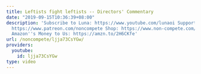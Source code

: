 ```yaml
---
title: Leftists fight leftists -- Directors' Commentary
date: "2019-09-15T10:36:39+08:00"
description: 'Subscribe to Luna: https://www.youtube.com/lunaoi Support Non-Compete:
  https://www.patreon.com/noncompete Shop: https://www.non-compete.com/shop/ Give
  Amazon''s Money to Us: https://amzn.to/2H6CKfe'
url: /noncompete/ljja73CsYGw/
providers:
  youtube:
    id: ljja73CsYGw
type: video
---
```

